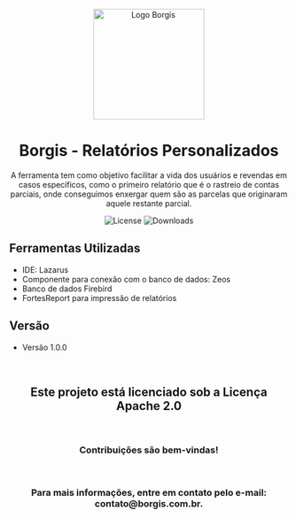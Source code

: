 <!-- Logo -->
<p align="center">
  <img src="https://borgis.com.br/assets/imgs/logo-borgis.svg" alt="Logo Borgis" height="200" width="200">
</p>

<!-- Título -->
<h1 align="center">Borgis - Relatórios Personalizados</h1>

<!-- Descrição -->
<p align="center">A ferramenta tem como objetivo facilitar a vida dos usuários e revendas em casos específicos, como o primeiro relatório que é o rastreio de contas parciais, onde conseguimos enxergar quem são as parcelas que originaram aquele restante parcial.</p>

<!-- Badges -->
<div align="center">
  <img src="https://img.shields.io/github/license/devborgis/relatorios-personalizados.svg" alt="License">
  <img src="https://img.shields.io/github/downloads/devborgis/relatorios-personalizados/total.svg" alt="Downloads">
</div>

<!-- Seção de Ferramentas Utilizadas -->
## Ferramentas Utilizadas

- IDE: Lazarus
- Componente para conexão com o banco de dados: Zeos
- Banco de dados Firebird
- FortesReport para impressão de relatórios

<!-- Seção de Versão -->
## Versão

- Versão 1.0.0

<div align="center">
 <br>
   <h2>Este projeto está licenciado sob a Licença Apache 2.0</h2>
<br>
   <h3>Contribuições são bem-vindas!</h3>
<br>
  <h3>Para mais informações, entre em contato pelo e-mail: contato@borgis.com.br.</h3>
</div>
